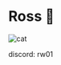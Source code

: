 <h1 align="left">Ross 🥁</h1>

![cat](https://media1.tenor.com/m/gUaRDkJ98jwAAAAd/cat-cat-meme.gif)

discord: rw01
